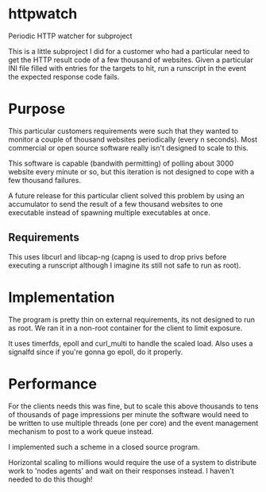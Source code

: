 httpwatch
=======

Periodic HTTP watcher for subproject

This is a little subproject I did for a customer who had a particular need to get the HTTP result code of a few thousand of websites. 
Given a particular INI file filled with entries for the targets to hit, run a runscript in the event the expected response code fails.

# Purpose

This particular customers requirements were such that they wanted to monitor a couple of thousand websites periodically (every n seconds). Most commercial or open source software really isn't designed to scale to this.

This software is capable (bandwith permitting) of polling about 3000 website every minute or so, but this iteration is not designed to cope with a few thousand failures.

A future release for this particular client solved this problem by using an accumulator to send the result of a few thousand websites to one executable instead of spawning multiple executables at once.

Requirements
------------

This uses libcurl and libcap-ng (capng is used to drop privs before executing a runscript although I imagine its still not safe to run as root).

# Implementation

The program is pretty thin on external requirements, its not designed to run as root. We ran it in a non-root container for the client to limit exposure.

It uses timerfds, epoll and curl_multi to handle the scaled load. Also uses a signalfd since if you're gonna go epoll, do it properly.

# Performance

For the clients needs this was fine, but to scale this above thousands to tens of thousands of page impressions per minute the software would need to be written to use multiple threads (one per core) and the event management mechanism to post to a work queue instead.

I implemented such a scheme in a closed source program.

Horizontal scaling to millions would require the use of a system to distribute work to 'nodes agents' and wait on their responses instead. I haven't needed to do this though!  
